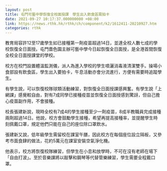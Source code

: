 ```yaml
---
layout: post
title: 屯門可藝中學恢復全校面授課　學生出入飲食區需拍卡
date: 2021-09-27 10:17:37.000000000 +08:00
link: https://news.rthk.hk/rthk/ch/component/k2/1612411-20210927.htm
categories: rthk
---
```


教育局容許12至17歲學生如已接種第一劑疫苗超過14日，並達全校人數七成的學校恢復全日面授。屯門嗇色園主辦可藝中學今日起恢復全日面授，是全港首間恢復全校全日面授課堂的學校。

校方在校門設置體溫監測儀，派人為進入學校的學生噴灑消毒液清潔雙手。操場小食部設有飲食區，學生出入要拍卡，午息活動亦會分流進行，方便有需要時追蹤學生。

有學生說，可以恢復校隊球類活動練習，對恢復全日面授課感興奮。有學生說「上網課」感覺較自由，對有7成同學已接種疫苗並恢復全日面授感到驚訝，但自己擔心疫苗副作用，不會接種。

校長張建新說，現時全校有7成4的學生接種至少一劑疫苗，8成半教職員完成接種兩劑超過14日。他說，校方會鼓勵學生接種，希望再提高接種率，並提醒學生時刻佩戴口罩，規定他們只能在自己的座位除口罩飲水。

張建新又說，低年級學生需留校在課室午膳，因此校方在每個座位設立隔板，又參考市面食肆的做法，花約5萬元在課室安裝空氣淨化機。

他表示，校方將恢復校隊練習，但學生在小息和放學時，不可在沒有老師在場下「自由打波」。至於音樂課將以敲擊和鋼琴等代替管樂練習，學生需要全程戴口罩。
